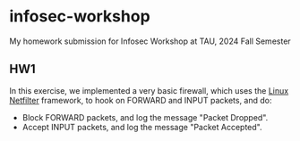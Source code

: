# infosec-workshop
My homework submission for Infosec Workshop at TAU, 2024 Fall Semester

## HW1
In this exercise, we implemented a very basic firewall, which uses the [Linux Netfilter](https://en.wikipedia.org/wiki/Netfilter) framework, to hook on FORWARD and INPUT packets, and do:
- Block FORWARD packets, and log the message "Packet Dropped".
- Accept INPUT packets, and log the message "Packet Accepted".
